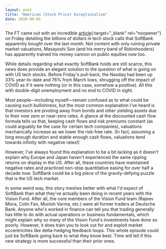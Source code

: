 ```yaml
---
layout: post
title: "American (Stock Price) Exceptionalism"
date: 2020-09-05
---
```


The FT came out with an incredible [article](https://www.ft.com/content/75587aa6-1f1f-4e9d-b334-3ff866753fa2){:target="_blank" rel="noopener"} on Friday detailing the billions of dollars in tech stock calls that SoftBank apparently bought over the last month. Not content with only ruining private market valuations, Masayoshi Son (and his merry band of Robinhooders) has apparently trained his money cannon on public equities now too. 

While details regarding what exactly SoftBank holds are still scarce, this news does provide an elegant solution to the question of what is going on with US tech stocks. Before Friday's pull-back, the Nasdaq had been up 33% year-to-date and 76% from March lows, shrugging off the impact of COVID as if it were nothing (or in this case, somehow a positive). All this with double-digit unemployment and no end to COVID in sight.

Most people&mdash;including myself&mdash;remain confused as to what could be causing such bullishness, but the most common explanation I've heard is that investors are pivoting away from bonds and other yielding assets due to their now zero or near-zero rates. A glance at the discounted cash flow formula tells us that, keeping cash flows and risk premiums constant (as could arguably be the case for certain tech companies), valuations mechanically increase as we lower the risk-free rate. (In fact, assuming a long enough duration and stable enough cash flows, valuations tend towards infinity with negative rates!)

However, I've always found this explanation to be a bit lacking as it doesn't explain why Europe and Japan haven't experienced the same ripping returns on display in the US. After all, these countries have maintained negative rates and practiced non-stop quantitative easing for over half a decade now. SoftBank could be a big piece of the gravity-defying puzzle that is the US tech market.

In some weird way, this story meshes better with what I'd expect of SoftBank than what they've actually been doing in recent years with the Vision Fund. After all, the core members of the Vision Fund team (Rajeev Misra, Colin Fan, Munish Varma, etc.) were all former traders at Deutsche Bank. Anyone who's worked in finance can tell you that trading generally has little to do with actual operations or business fundamentals, which might explain why so many of the Vision Fund's investments have done so poorly. However, it does train you to look out for and exploit market eccentricities like delta-hedging feedback loops. This whole episode could just be SoftBank going back to what they know best. Time will tell if this new strategy is more successful than their prior ones.
